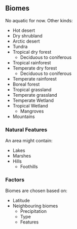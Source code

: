## Biomes

No aquatic for now. Other kinds:

- Hot desert
- Dry shrubland
- Arctic desert
- Tundra
- Tropical dry forest
	- Deciduous to coniferous
- Tropical rainforest
- Temperate dry forest
	- Deciduous to coniferous
- Temperate rainforest
- Boreal forest
- Tropical grassland
- Temperate grassland
- Temperate Wetland
- Tropical Wetland
	- Mangroves
- Mountains

### Natural Features

An area might contain:

- Lakes
- Marshes
- Hills
	- Foothills

### Factors

Biomes are chosen based on:
- Latitude
- Neighbouring biomes
	- Precipitation
	- Type
	- Features
